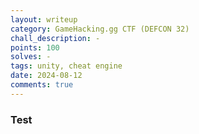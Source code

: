 ```yaml
---
layout: writeup
category: GameHacking.gg CTF (DEFCON 32)
chall_description: -
points: 100
solves: -
tags: unity, cheat engine
date: 2024-08-12
comments: true
---
```


### Test ###